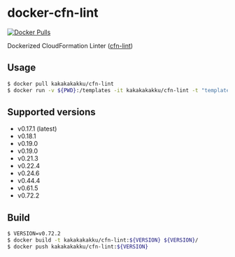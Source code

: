 # docker-cfn-lint

[![Docker Pulls](https://img.shields.io/docker/pulls/kakakakakku/cfn-lint.svg?style=for-the-badge)](https://hub.docker.com/r/kakakakakku/cfn-lint/)

Dockerized CloudFormation Linter ([cfn-lint](https://github.com/aws-cloudformation/cfn-python-lint))

## Usage

```sh
$ docker pull kakakakakku/cfn-lint
$ docker run -v ${PWD}:/templates -it kakakakakku/cfn-lint -t "templates/*.yaml"
```

## Supported versions

- v0.17.1 (latest)
- v0.18.1
- v0.19.0
- v0.19.0
- v0.21.3
- v0.22.4
- v0.24.6
- v0.44.4
- v0.61.5
- v0.72.2

## Build

```sh
$ VERSION=v0.72.2
$ docker build -t kakakakakku/cfn-lint:${VERSION} ${VERSION}/
$ docker push kakakakakku/cfn-lint:${VERSION}
```
